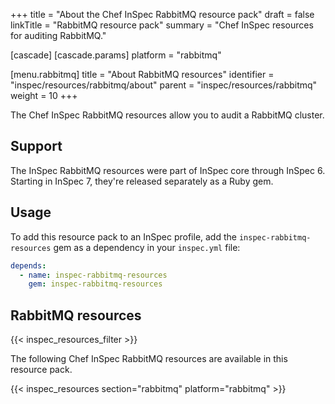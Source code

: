 +++
title = "About the Chef InSpec RabbitMQ resource pack"
draft = false
linkTitle = "RabbitMQ resource pack"
summary = "Chef InSpec resources for auditing RabbitMQ."

[cascade]
  [cascade.params]
    platform = "rabbitmq"

[menu.rabbitmq]
title = "About RabbitMQ resources"
identifier = "inspec/resources/rabbitmq/about"
parent = "inspec/resources/rabbitmq"
weight = 10
+++

The Chef InSpec RabbitMQ resources allow you to audit a RabbitMQ cluster.

## Support

The InSpec RabbitMQ resources were part of InSpec core through InSpec 6.
Starting in InSpec 7, they're released separately as a Ruby gem.

## Usage

To add this resource pack to an InSpec profile, add the `inspec-rabbitmq-resources` gem as a dependency in your `inspec.yml` file:

```yaml
depends:
  - name: inspec-rabbitmq-resources
    gem: inspec-rabbitmq-resources
```

## RabbitMQ resources

{{< inspec_resources_filter >}}

The following Chef InSpec RabbitMQ resources are available in this resource pack.

{{< inspec_resources section="rabbitmq" platform="rabbitmq" >}}
